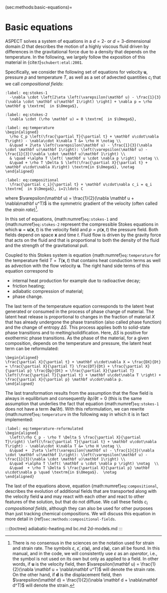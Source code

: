 (sec:methods:basic-equations)=
# Basic equations

ASPECT solves a system of equations in a $d=2$- or $d=3$-dimensional domain $\Omega$ that describes the motion of a highly viscous fluid driven by differences in the gravitational force due to a density that depends on the temperature.
In the following, we largely follow the exposition of this material in {cite:t}`schubert:etal:2001`.

Specifically, we consider the following set of equations for velocity $\mathbf{u}$, pressure $p$ and temperature $T$, as well as a set of advected quantities $c_i$ that we call *compositional fields*:
```{math}
:label: eq:stokes-1
  -\nabla \cdot \left[2\eta \left(\varepsilon(\mathbf u) - \frac{1}{3}(\nabla \cdot \mathbf u)\mathbf 1\right) \right] + \nabla p = \rho \mathbf g \textrm{  in $\Omega$},
```
```{math}
:label: eq:stokes-2
  \nabla \cdot (\rho \mathbf u) = 0 \textrm{  in $\Omega$},
```
```{math}
:label: eq:temperature
\begin{aligned}
  \rho C_p \left(\frac{\partial T}{\partial t} + \mathbf u\cdot\nabla T\right) - \nabla\cdot k\nabla T &= \rho H \notag \\
  &\quad + 2\eta \left(\varepsilon(\mathbf u) - \frac{1}{3}(\nabla \cdot \mathbf u)\mathbf 1\right): \left(\varepsilon(\mathbf u) - \frac{1}{3}(\nabla \cdot \mathbf u)\mathbf 1\right) \\
  & \quad +\alpha T \left( \mathbf u \cdot \nabla p \right) \notag \\
  &\quad + \rho T \Delta S \left(\frac{\partial X}{\partial t} + \mathbf u\cdot\nabla X\right) \textrm{in $\Omega$}, \notag
\end{aligned}
```

```{math}
:label: eq:compositional
  \frac{\partial c_i}{\partial t} + \mathbf u\cdot\nabla c_i = q_i \textrm{  in $\Omega$}, i=1\ldots C
```
where $\varepsilon(\mathbf u) = \frac{1}{2}(\nabla \mathbf u + \nabla\mathbf u^T)$ is the symmetric gradient of the velocity (often called the *strain rate*)[^footnote1].

In this set of equations, {math:numref}`eq:stokes-1` and {math:numref}`eq:stokes-2` represent the compressible Stokes equations in which $\mathbf u=\mathbf u(\mathbf x,t)$ is the velocity field and $p=p(\mathbf x,t)$ the pressure field.
Both fields depend on space $\mathbf x$ and time $t$.
Fluid flow is driven by the gravity force that acts on the fluid and that is proportional to both the density of the fluid and the strength of the gravitational pull.

Coupled to this Stokes system is equation {math:numref}`eq:temperature` for the temperature field $T=T(\mathbf x,t)$ that contains heat conduction terms as well as advection with the flow velocity $\mathbf u$.
The right hand side terms of this equation correspond to

* internal heat production for example due to radioactive decay;
* friction heating;
* adiabatic compression of material;
* phase change.

The last term of the temperature equation corresponds to the latent heat generated or consumed in the process of phase change of material.
The latent heat release is proportional to changes in the fraction of material $X$ that has already undergone the phase transition (also called phase function) and the change of entropy $\Delta S$.
This process applies both to solid-state phase transitions and to melting/solidification.
Here, $\Delta S$ is positive for exothermic phase transitions.
As the phase of the material, for a given composition, depends on the temperature and pressure, the latent heat term can be reformulated:
```{math}
\begin{aligned}
\frac{\partial X}{\partial t} + \mathbf u\cdot\nabla X = \frac{DX}{Dt} = \frac{\partial X}{\partial T} \frac{DT}{Dt} + \frac{\partial X}{\partial p} \frac{Dp}{Dt} = \frac{\partial X}{\partial T} \left(\frac{\partial T}{\partial t} + \mathbf u\cdot\nabla T \right) + \frac{\partial X}{\partial p} \mathbf u\cdot\nabla p.
\end{aligned}
```
The last transformation results from the assumption that the flow field is always in equilibrium and consequently $\partial p/\partial t=0$ (this is the same assumption that underlies the fact that equation {math:numref}`eq:stokes-1` does not have a term $\partial \mathbf u / \partial t$).
With this reformulation, we can rewrite {math:numref}`eq:temperature` in the following way in which it is in fact implemented:
```{math}
:label: eq:temperature-reformulated
\begin{aligned}
  \left(\rho C_p - \rho T \Delta S \frac{\partial X}{\partial T}\right) \left(\frac{\partial T}{\partial t} + \mathbf u\cdot\nabla T\right) - \nabla\cdot k\nabla T &= \rho H \notag \\
  &\quad +  2\eta \left(\varepsilon(\mathbf u) - \frac{1}{3}(\nabla \cdot \mathbf u)\mathbf 1\right): \left(\varepsilon(\mathbf u) - \frac{1}{3}(\nabla \cdot \mathbf u)\mathbf 1\right) \\
  &\quad +\alpha T \left( \mathbf u \cdot \nabla p \right) \notag  \\
  &\quad  + \rho T \Delta S \frac{\partial X}{\partial p} \mathbf u\cdot\nabla p \quad \textrm{in $\Omega$}.  \notag
\end{aligned}
```

The last of the equations above, equation {math:numref}`eq:compositional`, describes the evolution of additional fields that are transported along with the velocity field $\mathbf u$ and may react with each other and react to other features of the solution, but that do not diffuse.
We call these fields $c_i$ *compositional fields*, although they can also be used for other purposes than just tracking chemical compositions.
We will discuss this equation in more detail in {ref}`sec:methods:compositional-fields`.

:::{toctree}
adiabatic-heating.md
bc.md
2d-models.md
:::

[^footnote1]: There is no consensus in the sciences on the notation used for strain and strain rate.
The symbols $\varepsilon$, $\dot\varepsilon$,  $\varepsilon(\mathbf u)$, and $\dot\varepsilon(\mathbf u)$, can all be found.
In this manual, and in the code, we will consistently use $\varepsilon$ as an *operator*, i.e., the symbol is not used on its own but only as applied to a field.
In other words, if $\mathbf u$ is the velocity field, then $\varepsilon(\mathbf u) = \frac{1}{2}(\nabla \mathbf u + \nabla\mathbf u^T)$ will denote the strain rate.
On the other hand, if $\mathbf d$ is the displacement field, then $\varepsilon(\mathbf d) = \frac{1}{2}(\nabla \mathbf d + \nabla\mathbf d^T)$ will denote the strain.
